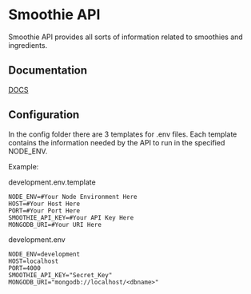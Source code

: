 # Smoothie API

Smoothie API provides all sorts of information related to smoothies and ingredients.

## Documentation

[DOCS](https://documenter.getpostman.com/view/15518089/2s8Z6sab7i#intro)

## Configuration

In the config folder there are 3 templates for .env files.
Each template contains the information needed by the API to run in the specified NODE_ENV. 

Example:

development.env.template
```
NODE_ENV=#Your Node Environment Here
HOST=#Your Host Here
PORT=#Your Port Here
SMOOTHIE_API_KEY=#Your API Key Here
MONGODB_URI=#Your URI Here
```

development.env
```
NODE_ENV=development
HOST=localhost
PORT=4000
SMOOTHIE_API_KEY="Secret_Key"
MONGODB_URI="mongodb://localhost/<dbname>"
```
